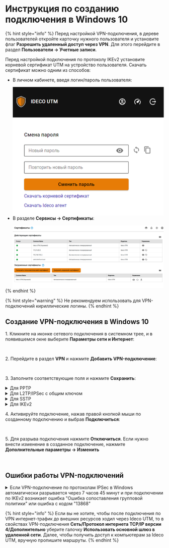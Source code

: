 # Инструкция по созданию подключения в Windows 10

{% hint style="info" %}
Перед настройкой VPN-подключения, в дереве пользователей откройте карточку нужного пользователя и установите флаг **Разрешить удаленный доступ через VPN**. Для этого перейдите в раздел **Пользователи -> Учетные записи**.

Перед настройкой подключения по протоколу IKEv2 установите корневой сертификат UTM на устройство пользователя. Скачать сертификат можно одним из способов:

*   В личном кабинете, введя логин/пароль пользователя:

    <img align="left" src="../../../.gitbook/assets/ubuntu16.png" alt="" data-size="original">
    
*   В разделе **Сервисы -> Сертификаты**:

    <img align="left" src="../../../.gitbook/assets/certificates2.png" alt="" data-size="original">
{% endhint %}

{% hint style="warning" %}
Не рекомендуем использовать для VPN-подключений кириллические логины.
{% endhint %}

## Создание VPN-подключения в Windows 10

1\. Кликните на иконке сетевого подключения в системном трее, и в появившемся окне выберите **Параметры сети и Интернет**:

<img src="../../../../.gitbook/assets/vpn-windows.png" alt="" data-size="original">

2\. Перейдите в раздел **VPN** и нажмите **Добавить VPN-подключение**:

<img src="../../../../.gitbook/assets/vpn-windows1.png" alt="" data-size="original">

3\. Заполните соответствующие поля и нажмите **Сохранить**:

<details>

<summary>Для PPTP</summary>

* Имя подключения - название создаваемого подключения;
* Имя или адрес сервера - адрес VPN-сервера;
* Тип VPN - Протокол PPTP;
* Тип данных для входа - Имя пользователя и пароль;
* Имя пользователя - имя пользователя, которому разрешено подключение по VPN;
* Пароль - пароль пользователя.

<img src="../../../../.gitbook/assets/vpn-windows2.png" alt="" data-size="original">

При настройке подключения по VPN из сети Интернет, в свойствах VPN-подключения нужно указать следующие параметры:

* Перейдите в **Настройки параметров адаптера**;
* Нажмите на созданное подключение правой кнопкой мыши и выберите **Свойства**;
* Перейдите во вкладку **Безопасность** и установите:
  * **Шифрование данных** - обязательное (отключиться, если нет шифрования)
  * **Протокол расширенной проверки подлинности (EAP)** - Microsoft защищенный пароль (EAP MSCHAPV2)

</details>

<details>

<summary>Для L2TP/IPSec с общим ключом</summary>

**Важно:** L2TP IPsec клиенты, находящиеся за одним NAT'ом, могут испытывать проблемы подключения если их более одного. Решить проблему может помочь [инструкция](https://docs.microsoft.com/en-us/troubleshoot/windows-server/networking/configure-l2tp-ipsec-server-behind-nat-t-device). Рекомендуем вместо L2TP IPsec использовать IKEv2 IPSec.

Имя подключения - название создаваемого подключения;
* Имя или адрес сервера - адрес VPN-сервера;
* Тип VPN - Протокол L2TP/IPSec с общим ключом;
* Общий ключ - значение строки **PSK** в разделе **Пользователи -> VPN-подключение -> Основное -> Подключение по L2TP/IPSec**;
* Тип данных для входа - Имя пользователя и пароль;
* Имя пользователя - имя пользователя, которому разрешено подключение по VPN;
* Пароль - пароль пользователя.

<img src="../../../../.gitbook/assets/vpn-windows3.png" alt="" data-size="original">

При настройке подключения по VPN из сети Интернет, в свойствах VPN-подключения нужно указать следующие параметры:

* Перейдите в **Настройки параметров адаптера**;
* Нажмите на созданное подключение правой кнопкой мыши и выберите **Свойства**;
* Перейдите во вкладку **Безопасность** и установите:
  * **Шифрование данных** - обязательное (отключиться, если нет шифрования)
  * **Протокол расширенной проверки подлинности (EAP)** - Microsoft защищенный пароль (EAP MSCHAPV2)

Если вы создаете VPN-подключение к UTM через проброс портов, рекомендуем выполнить следующие действия:

1. Откройте **Редактор реестра**.
2. Перейдите в `HKEY_LOCAL_MACHINE\SYSTEM\CurrentControlSet\Services\PolicyAgent` и создайте DWORD-параметр с именем AssumeUDPEncapsulationContextOnSendRule и значением `2`.
3. Перезагрузите Windows.

Возможные неполадки

1. Неправильно указан логин или пароль пользователя. Часто при повторном соединении предлагается указать домен. Старайтесь создавать цифро-буквенные пароли, желательно на латинице для ваших учетных записей. Если есть сомнения в этом пункте, то временно установите логин и пароль пользователю «user» и «123456».
2. Для того, чтобы пакеты пошли через VPN-туннель, надо убедиться, что в настройках этого подключения стоит чекбокс **Использовать основной шлюз в удалённой сети** в разделе **Настройка параметров адаптера -> Правой кнопкой мыши по подключению -> Свойства -> Сеть -> Свойства опции «Протокол Интернета версии 4 (TCP/IPv4)» ->Дополнительно**. Если же маршрутизировать все пакеты в этот интерфейс не обязательно, то маршрут надо писать вручную.
3. Подключение происходит через DNAT, т.е. внешний интерфейс Ideco UTM не имеет «белого» IP-адреса, а необходимые для работы порты (500 и 4500) «проброшены» на внешний интерфейс устройства, расположенного перед Ideco UTM и имеющего «белый» IP-адрес. В данном случае VPN-подключение либо вообще не будет устанавливаться, либо будут периодические обрывы. Решение - исключить устройство перед Ideco UTM и указать на внешнем интерфейсе Ideco UTM «белый» IP-адрес, к которому в итоге и будут осуществляться L2TP/IPsec-подключения. Либо используйте протокол SSTP, потому что его проще опубликовать с помощью проброса портов.
4. Если в OC Windows 10 повторно подключиться по L2TP, но при этом использовать **невалидный** ключ PSK (введя его в дополнительных параметрах (скриншот ниже)), подключение все равно будет установлено успешно. Это связано с особенностями работы ОС.

Убедитесь, что локальная сеть (или адрес на сетевой карте) на удалённой машине не пересекается с локальной сетью вашей организации, а если пересекается, то доступа к сети вашей организации не будет (трафик по таблице маршрутизации пойдёт в физический интерфейс, а не в VPN). Адресацию необходимо менять.

</details>

<details>

<summary>Для SSTP</summary>

* Имя подключения - название создаваемого подключения;
* Имя или адрес сервера - адрес VPN-сервера в формате _адрес\_VPN\_сервера:порт_;
* Тип VPN - Протокол SSTP;
* Тип данных для входа - Имя пользователя и пароль;
* Имя пользователя - имя пользователя, которому разрешено подключение по VPN;
* Пароль - пароль пользователя.

<img src="../../../../.gitbook/assets/vpn-windows4.png" alt="" data-size="original">

</details>

<details>

<summary>Для IKEv2</summary>



* Имя подключения - название создаваемого подключения;
* Имя или адрес сервера - адрес VPN-сервера;
* Тип VPN - Протокол IKEv2;
* Тип данных для входа - Имя пользователя и пароль;
* Имя пользователя - имя пользователя, которому разрешено подключение по VPN;
* Пароль - пароль пользователя.

<img src="../../../../.gitbook/assets/vpn-windows5.png" alt="" data-size="original">

При настройке подключения по VPN из сети Интернет, в свойствах VPN-подключения нужно указать следующие параметры:

* Перейдите в **Настройки параметров адаптера**;
* Нажмите на созданное подключение правой кнопкой мыши и выберите **Свойства**;
* Перейдите во вкладку **Безопасность** и установите:
  * **Шифрование данных** - обязательное (отключиться, если нет шифрования)
  * **Протокол расширенной проверки подлинности (EAP)** - Microsoft защищенный пароль (EAP MSCHAPV2)

</details>

4\. Активируйте подключение, нажав правой кнопкой мыши по созданному подключению и выбрав **Подключиться**:

<img src="../../../../.gitbook/assets/vpn-windows6.png" alt="" data-size="original">

5\. Для разрыва подключения нажмите **Отключиться**. Если нужно внести изменение в созданное подключение, нажмите **Дополнительные параметры -> Изменить**

<img src="../../../../.gitbook/assets/vpn-windows7.png" alt="" data-size="original">



## Ошибки работы VPN-подключений

<details>

<summary>Если VPN-подключение по протоколам IPSeс в Windows автоматически разрывается через 7 часов 45 минут и при подключении по IKEv2 возникает ошибка "Ошибка сопоставления групповой политики" или ошибка с кодом "13868"</summary>

Для восстановления связи подойдут следующие действия:

1\. Переподключите соединение. В данном случае соединение восстановится, но через 7 часов 45 минут вновь будет автоматически разорвано. Если вы хотите, чтобы подключение не разрывалось автоматически, то выполните действия из следующего пункта.

2\. Внесите изменения в реестр:

* Откройте **Редактор реестра**.
* Перейдите по пути `HKEY_LOCAL_MACHINE\SYSTEM\CurrentControlSet\Services\RasMan\Parameters`.
* Нажмите правой кнопкой мыши по параметру именем **NegotiateDH2048\_AES256** и нажмите **Изменить**.
* В строке **Значение** укажите значение `1`:

<img src="../../../../.gitbook/assets/windows-vpn.png" alt="" data-size="original">

* Нажмите **OK**.
*   Перезагрузите Windows.

    Если параметра именем **NegotiateDH2048\_AES256** нет, то создайте его. Для этого:
* Нажмите правой кнопкой мыши по свободному месту реестра в **Parameters** и выберите **Создать -> DWORD**:

<img src="../../../../.gitbook/assets/windows-vpn2.png" alt="" data-size="original">

* Задайте имя **NegotiateDH2048\_AES256**.
* Нажмите правой кнопкой мыши по созданному файлу и выберите **Изменить**:

<img src="../../../../.gitbook/assets/windows-vpn3.png" alt="" data-size="original">

* В строке **Значение** укажите значение `1`:

<img src="../../../../.gitbook/assets/windows-vpn4.png" alt="" data-size="original">

* Нажмите **OK**.

3\. Перезагрузите Windows.

</details>

{% hint style="info" %}
Если вы не хотите, чтобы после подключения по VPN интернет-трафик до внешних ресурсов ходил через Ideco UTM, то в свойствах VPN-подключения **Сеть/Протокол интернета TCP/IP версии 4/Дополнительно** уберите галочку **Использовать основной шлюз в удаленной сети**. Далее, чтобы получить доступ к компьютерам за Ideco UTM, вручную пропишите маршруты.
{% endhint %}
